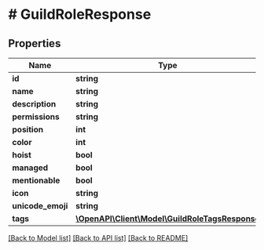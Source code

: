 # # GuildRoleResponse

## Properties

Name | Type | Description | Notes
------------ | ------------- | ------------- | -------------
**id** | **string** |  |
**name** | **string** |  |
**description** | **string** |  | [optional]
**permissions** | **string** |  |
**position** | **int** |  |
**color** | **int** |  |
**hoist** | **bool** |  |
**managed** | **bool** |  |
**mentionable** | **bool** |  |
**icon** | **string** |  | [optional]
**unicode_emoji** | **string** |  | [optional]
**tags** | [**\OpenAPI\Client\Model\GuildRoleTagsResponse**](GuildRoleTagsResponse.md) |  | [optional]

[[Back to Model list]](../../README.md#models) [[Back to API list]](../../README.md#endpoints) [[Back to README]](../../README.md)
